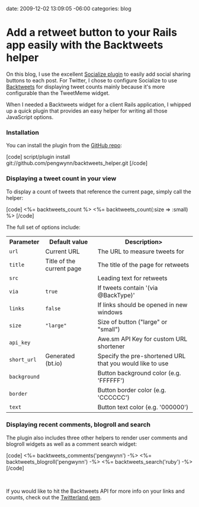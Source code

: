 date: 2009-12-02 13:09:05 -06:00
categories: blog

# Add a retweet button to your Rails app easily with the Backtweets helper
On this blog, I use the excellent <a href="http://wordpress.org/extend/plugins/socialize/">Socialize plugin</a> to easily add social sharing buttons to each post. For Twitter, I chose to configure Socialize to use <a href='http://backtweets.com'>Backtweets</a> for displaying tweet counts mainly because it's more configurable than the TweetMeme widget. 

When I needed a Backtweets widget for a client Rails application, I whipped up a quick plugin that provides an easy helper for writing all those JavaScript options.
<!--more-->

<h3>Installation</h3>

You can install the plugin from the <a href="http://github.com/pengwynn/backtweets_helper">GitHub repo</a>:

[code]
script/plugin install git://github.com/pengwynn/backtweets_helper.git
[/code]

<h3>Displaying a tweet count in your view</h3>

To display a count of tweets that reference the current page, simply call the helper:

[code]
&lt;%= backtweets_count %&gt;
&lt;%= backtweets_count(:size => :small) %&gt;
[/code]

<script type="text/javascript">
        tweetcount_url = 'http://wynnnetherland.com/2009/12/add-a-retweet-button-to-your-rails-app-easily-with-the-backtweets-helper';
</script>
<script type="text/javascript" src="http://widgets.backtype.com/tweetcount.js"></script>
<script type="text/javascript">
        tweetcount_url = 'http://wynnnetherland.com/2009/12/add-a-retweet-button-to-your-rails-app-easily-with-the-backtweets-helper';
        tweetcount_size = 'small';
</script>
<script type="text/javascript" src="http://widgets.backtype.com/tweetcount.js"></script>

The full set of options include:

<table>
  <tr>
    <th>Parameter</th>
    <th>Default value</th>
    <th>Description></th>
  </tr>
  <tr>
    <td><code>url</code></td>
    <td>Current URL</td>
    <td>The URL to measure tweets for</td>
  </tr>
  <tr>
    <td><code>title</code></td>
    <td>Title of the current page</td>
    <td>The title of the page for retweets</td>
  </tr>
  <tr>
    <td><code>src</code></td>
    <td></td>
    <td>Leading text for retweets</td>
  </tr>
  <tr>
    <td><code>via</code></td>
    <td><code>true</code></td>
    <td>If tweets contain '(via @BackType)'</td>
  </tr>
  <tr>
    <td><code>links</code></td>
    <td><code>false</code></td>
    <td>If links should be opened in new windows</td>
  </tr>
  <tr>
    <td><code>size</code></td>
    <td><code>"large"</code></td>
    <td>Size of button ("large" or "small")</td>
  </tr>
  <tr>
    <td><code>api_key</code></td>
    <td></td>
    <td>Awe.sm API Key for custom URL shortener</td>
  </tr>
  <tr>
    <td><code>short_url</code></td>
    <td>Generated (bt.io)</td>
    <td>Specify the pre-shortened URL that you would like to use</td>
  </tr>
  <tr>
    <td><code>background</code></td>
    <td></td>
    <td>Button background color (e.g. 'FFFFFF')</td>
  </tr>
  <tr>
    <td><code>border</code></td>
    <td></td>
    <td>Button border color (e.g. 'CCCCCC')</td>
  </tr>
  <tr>
    <td><code>text</code></td>
    <td></td>
    <td>Button text color (e.g. '000000')</td>
  </tr>
</table>

<h3>Displaying recent comments, blogroll and search</h3>
The plugin also includes three other helpers to render user comments and blogroll widgets as well as a comment search widget:

[code]
&lt;%= backtweets_comments('pengwynn') -%&gt;
&lt;%= backtweets_blogroll('pengwynn') -%&gt;
&lt;%= backtweets_search('ruby') -%&gt;
[/code]

<script type="text/javascript" src="http://widgets.backtype.com/pengwynn"></script>
<script type="text/javascript" src="http://widgets.backtype.com/pengwynn/blogs"></script>
<script type="text/javascript" src="http://widgets.backtype.com/comments?q=ruby"></script>
<br />

If you would like to hit the Backtweets API for more info on your links and counts, check out the <a href='http://github.com/squeejee/twitterland'>Twitterland gem</a>.

